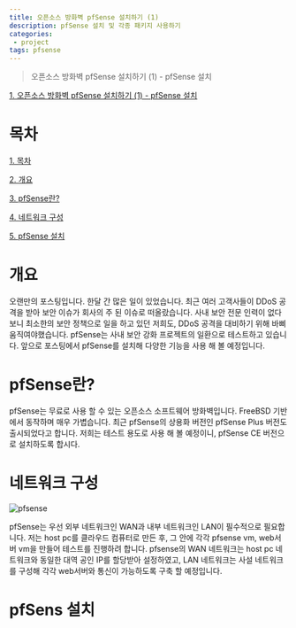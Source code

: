 ```yaml
---
title: 오픈소스 방화벽 pfSense 설치하기 (1)
description: pfSense 설치 및 각종 패키지 사용하기
categories:
 - project
tags: pfsense
---
```


> 오픈소스 방화벽 pfSense 설치하기 (1) - pfSense 설치

[1. 오픈소스 방화벽 pfSense 설치하기 (1) - pfSense 설치](https://heyitsspoon.github.io/project/2022/03/01/pfsense-1/)

# 목차
[1. 목차](#목차)

[2. 개요](#개요)

[3. pfSense란?](#pfSense란?)

[4. 네트워크 구성](#네트워크-구성)

[5. pfSense 설치](#pfSense-설치)

# 개요
오랜만의 포스팅입니다.
한달 간 많은 일이 있었습니다. 최근 여러 고객사들이 DDoS 공격을 받아 보안 이슈가 회사의 주 된 이슈로 떠올랐습니다.
사내 보안 전문 인력이 없다보니 최소한의 보안 정책으로 일을 하고 있던 저희도, DDoS 공격을 대비하기 위해 바삐 움직여야했습니다.
pfSense는 사내 보안 강화 프로젝트의 일환으로 테스트하고 있습니다.
앞으로 포스팅에서 pfSense를 설치해 다양한 기능을 사용 해 볼 예정입니다.

# pfSense란?
pfSense는 무료로 사용 할 수 있는 오픈소스 소프트웨어 방화벽입니다. FreeBSD 기반에서 동작하며 매우 가볍습니다.
최근 pfSense의 상용화 버전인 pfSense Plus 버전도 출시되었다고 합니다.
저희는 테스트 용도로 사용 해 볼 예정이니, pfSense CE 버전으로 설치하도록 합시다.

# 네트워크 구성
![pfsense](https://heyitsspoon.github.io/assets/images/pfsense/network.png "pfsense 네트워크 구성도")

pfSense는 우선 외부 네트워크인 WAN과 내부 네트워크인 LAN이 필수적으로 필요합니다.
저는 host pc를 클라우드 컴퓨터로 만든 후, 그 안에 각각 pfsense vm, web서버 vm을 만들어 테스트를 진행하려 합니다.
pfsense의 WAN 네트워크는 host pc 네트워크와 동일한 대역 공인 IP를 할당받아 설정하였고,
LAN 네트워크는 사설 네트워크를 구성해 각각 web서버와 통신이 가능하도록 구축 할 예정입니다.

# pfSens 설치
